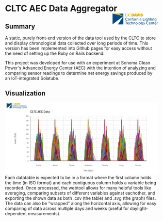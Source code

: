 # CLTC AEC Data Aggregator <img src="assets/2018_Logo_Horiz_Stacked-No_DeptDesign_0.png" alt="CLTC Logo" width="150" style="float: right;"/>

## Summary
A static, purely front-end version of the data tool used by the CLTC to store and display chronological data collected over long periods of time.
This version has been implemented into Github pages for easy access without the need of setting up the Ruby on Rails backend.

This project was developed for use with an experiment at Sonoma Clean Power's Advanced Energy Center (AEC) with the intention of analyzing and comparing sensor readings to determine net energy savings produced by an IoT-integrated Solatube.

## Visualization
![levelIn_screenshot](assets/levelIn-screenshot.jpg)
Each datatable is expected to be in a format where the first column holds the time (in ISO format) and each contiguous column holds a variable being recorded. Once processed, the webtool allows for many helpful tools like averaging, comparing subsets of different variables against eachother, and exporting the shown data as both .csv (the table) and .svg (the graph) files. The data can also be "wrapped" along the horizontal axis, allowing for easy comparing of data across multiple days and weeks (useful for daylight-dependent measurements).